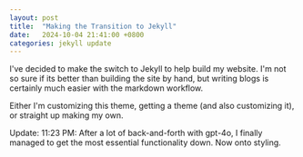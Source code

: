 ```yaml
---
layout: post
title:  "Making the Transition to Jekyll"
date:   2024-10-04 21:41:00 +0800
categories: jekyll update
---
```


I've decided to make the switch to Jekyll to help build my website. I'm not so sure if its better than building the site by hand, but writing blogs is certainly much easier with the markdown workflow.

Either I'm customizing this theme, getting a theme (and also customizing it), or straight up making my own.

Update: 11:23 PM: After a lot of back-and-forth with gpt-4o, I finally managed to get the most essential functionality down. Now onto styling.